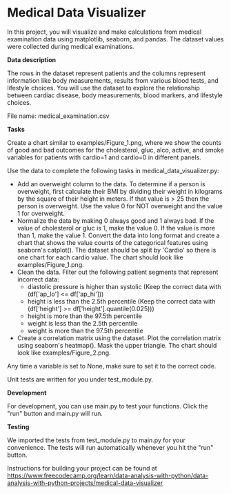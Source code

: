 # Medical Data Visualizer

In this project, you will visualize and make calculations from medical examination data using matplotlib, seaborn, and pandas. The dataset values were collected during medical examinations.

**Data description**

The rows in the dataset represent patients and the columns represent information like body measurements, results from various blood tests, and lifestyle choices. You will use the dataset to explore the relationship between cardiac disease, body measurements, blood markers, and lifestyle choices.

File name: medical_examination.csv

**Tasks**

Create a chart similar to examples/Figure_1.png, where we show the counts of good and bad outcomes for the cholesterol, gluc, alco, active, and smoke variables for patients with cardio=1 and cardio=0 in different panels.

Use the data to complete the following tasks in medical_data_visualizer.py:

- Add an overweight column to the data. To determine if a person is overweight, first calculate their BMI by dividing their weight in kilograms by the square of their height in meters. If that value is > 25 then the person is overweight. Use the value 0 for NOT overweight and the value 1 for overweight.
- Normalize the data by making 0 always good and 1 always bad. If the value of cholesterol or gluc is 1, make the value 0. If the value is more than 1, make the value 1.
Convert the data into long format and create a chart that shows the value counts of the categorical features using seaborn's catplot(). The dataset should be split by 'Cardio' so there is one chart for each cardio value. The chart should look like examples/Figure_1.png.
- Clean the data. Filter out the following patient segments that represent incorrect data:
  - diastolic pressure is higher than systolic (Keep the correct data with (df['ap_lo'] <= df['ap_hi']))
  - height is less than the 2.5th percentile (Keep the correct data with (df['height'] >= df['height'].quantile(0.025)))
  - height is more than the 97.5th percentile
  - weight is less than the 2.5th percentile
  - weight is more than the 97.5th percentile
- Create a correlation matrix using the dataset. Plot the correlation matrix using seaborn's heatmap(). Mask the upper triangle. The chart should look like examples/Figure_2.png.

Any time a variable is set to None, make sure to set it to the correct code.

Unit tests are written for you under test_module.py.


**Development**

For development, you can use main.py to test your functions. Click the "run" button and main.py will run.

**Testing**

We imported the tests from test_module.py to main.py for your convenience. The tests will run automatically whenever you hit the "run" button.



Instructions for building your project can be found at https://www.freecodecamp.org/learn/data-analysis-with-python/data-analysis-with-python-projects/medical-data-visualizer
